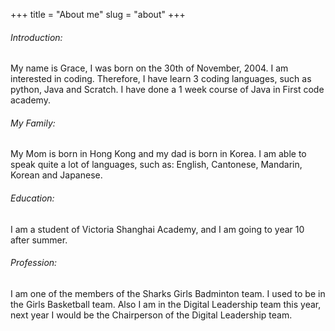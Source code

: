 +++
title = "About me"
slug = "about"
+++

###### Introduction:
My name is Grace, I was born on the 30th of November, 2004. I am interested in coding.  Therefore, I have learn 3 coding languages, such as python, Java and Scratch.  I have done a 1 week course of Java in First code academy.
###### My Family:
My Mom is born in Hong Kong and my dad is born in Korea.  I am able to speak quite a lot of languages, such as: English, Cantonese, Mandarin, Korean and Japanese.

###### Education:
I am a student of Victoria Shanghai Academy, and I am going to year 10 after summer.  
###### Profession:
I am one of the members of the Sharks Girls Badminton team. I used to be in the Girls Basketball team.  Also I am in the Digital Leadership team this year, next year I would be the Chairperson of the Digital Leadership team.
